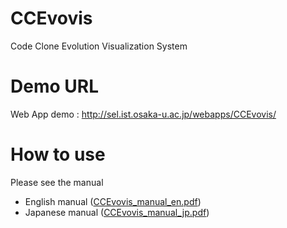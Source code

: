 # CCEvovis
Code Clone Evolution Visualization System

# Demo URL
Web App demo : http://sel.ist.osaka-u.ac.jp/webapps/CCEvovis/

# How to use
Please see the manual
- English manual ([CCEvovis_manual_en.pdf](https://github.com/hirotaka0616/CCEvovis/blob/master/CCEvovis_manual_en.pdf))
- Japanese manual ([CCEvovis_manual_jp.pdf](https://github.com/hirotaka0616/CCEvovis/blob/master/CCEvovis_manual_en.pdf))
 
